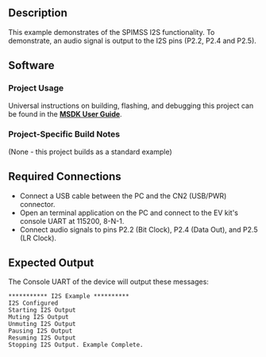 ## Description

This example demonstrates of the SPIMSS I2S functionality. To demonstrate, an audio signal is output to the I2S pins (P2.2, P2.4 and P2.5). 



## Software

### Project Usage

Universal instructions on building, flashing, and debugging this project can be found in the **[MSDK User Guide](https://analogdevicesinc.github.io/msdk/USERGUIDE/)**.

### Project-Specific Build Notes

(None - this project builds as a standard example)

## Required Connections

-   Connect a USB cable between the PC and the CN2 (USB/PWR) connector.
-   Open an terminal application on the PC and connect to the EV kit's console UART at 115200, 8-N-1.
-   Connect audio signals to pins P2.2 (Bit Clock), P2.4 (Data Out), and P2.5 (LR Clock).

## Expected Output

The Console UART of the device will output these messages:

```
*********** I2S Example **********
I2S Configured
Starting I2S Output
Muting I2S Output
Unmuting I2S Output
Pausing I2S Output
Resuming I2S Output
Stopping I2S Output. Example Complete.
```


